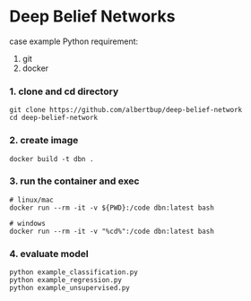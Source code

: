# Deep Belief Networks

case example Python
requirement:
1. git
2. docker


### 1. clone and cd directory
```
git clone https://github.com/albertbup/deep-belief-network
cd deep-belief-network
```
### 2. create image
```
docker build -t dbn .
```
### 3. run the container and exec
```
# linux/mac
docker run --rm -it -v ${PWD}:/code dbn:latest bash

# windows
docker run --rm -it -v "%cd%":/code dbn:latest bash
```
### 4. evaluate model
```
python example_classification.py
python example_regression.py
python example_unsupervised.py
```
